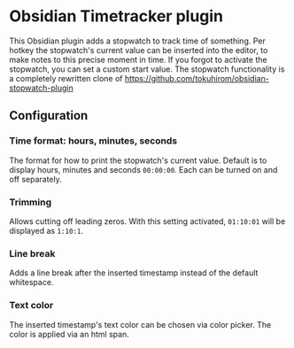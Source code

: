 # Obsidian Timetracker plugin

This Obsidian plugin adds a stopwatch to track time of something. Per hotkey the stopwatch's current value can be inserted into the editor, to make notes to 
this precise moment in time. If you forgot to activate the stopwatch, you can set a custom start value.
The stopwatch functionality is a completely rewritten clone of https://github.com/tokuhirom/obsidian-stopwatch-plugin

## Configuration

### Time format: hours, minutes, seconds

The format for how to print the stopwatch's current value. Default is to display hours, minutes and seconds `00:00:00`. Each can be turned on and off separately. 

### Trimming

Allows cutting off leading zeros. With this setting activated, `01:10:01` will be displayed as `1:10:1`.

### Line break

Adds a line break after the inserted timestamp instead of the default whitespace.

### Text color

The inserted timestamp's text color can be chosen via color picker. The color is applied via an html span.
